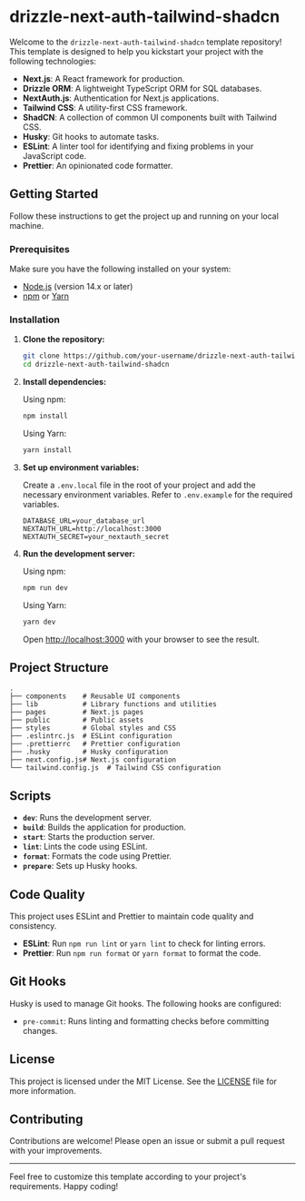 # drizzle-next-auth-tailwind-shadcn

Welcome to the `drizzle-next-auth-tailwind-shadcn` template repository! This template is designed to help you kickstart your project with the following technologies:

- **Next.js**: A React framework for production.
- **Drizzle ORM**: A lightweight TypeScript ORM for SQL databases.
- **NextAuth.js**: Authentication for Next.js applications.
- **Tailwind CSS**: A utility-first CSS framework.
- **ShadCN**: A collection of common UI components built with Tailwind CSS.
- **Husky**: Git hooks to automate tasks.
- **ESLint**: A linter tool for identifying and fixing problems in your JavaScript code.
- **Prettier**: An opinionated code formatter.

## Getting Started

Follow these instructions to get the project up and running on your local machine.

### Prerequisites

Make sure you have the following installed on your system:

- [Node.js](https://nodejs.org/) (version 14.x or later)
- [npm](https://www.npmjs.com/) or [Yarn](https://yarnpkg.com/)

### Installation

1. **Clone the repository:**

   ```bash
   git clone https://github.com/your-username/drizzle-next-auth-tailwind-shadcn.git
   cd drizzle-next-auth-tailwind-shadcn
   ```

2. **Install dependencies:**

   Using npm:
   ```bash
   npm install
   ```

   Using Yarn:
   ```bash
   yarn install
   ```

3. **Set up environment variables:**

   Create a `.env.local` file in the root of your project and add the necessary environment variables. Refer to `.env.example` for the required variables.

   ```env
   DATABASE_URL=your_database_url
   NEXTAUTH_URL=http://localhost:3000
   NEXTAUTH_SECRET=your_nextauth_secret
   ```

4. **Run the development server:**

   Using npm:
   ```bash
   npm run dev
   ```

   Using Yarn:
   ```bash
   yarn dev
   ```

   Open [http://localhost:3000](http://localhost:3000) with your browser to see the result.

## Project Structure

```
.
├── components    # Reusable UI components
├── lib           # Library functions and utilities
├── pages         # Next.js pages
├── public        # Public assets
├── styles        # Global styles and CSS
├── .eslintrc.js  # ESLint configuration
├── .prettierrc   # Prettier configuration
├── .husky        # Husky configuration
├── next.config.js# Next.js configuration
└── tailwind.config.js  # Tailwind CSS configuration
```

## Scripts

- **`dev`**: Runs the development server.
- **`build`**: Builds the application for production.
- **`start`**: Starts the production server.
- **`lint`**: Lints the code using ESLint.
- **`format`**: Formats the code using Prettier.
- **`prepare`**: Sets up Husky hooks.

## Code Quality

This project uses ESLint and Prettier to maintain code quality and consistency.

- **ESLint**: Run `npm run lint` or `yarn lint` to check for linting errors.
- **Prettier**: Run `npm run format` or `yarn format` to format the code.

## Git Hooks

Husky is used to manage Git hooks. The following hooks are configured:

- `pre-commit`: Runs linting and formatting checks before committing changes.

## License

This project is licensed under the MIT License. See the [LICENSE](LICENSE) file for more information.

## Contributing

Contributions are welcome! Please open an issue or submit a pull request with your improvements.

---

Feel free to customize this template according to your project's requirements. Happy coding!
